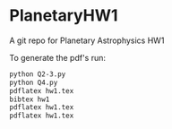 # PlanetaryHW1
A git repo for Planetary Astrophysics HW1

To generate the pdf's run:

```bash
python Q2-3.py
python Q4.py
pdflatex hw1.tex
bibtex hw1
pdflatex hw1.tex
pdflatex hw1.tex
```
